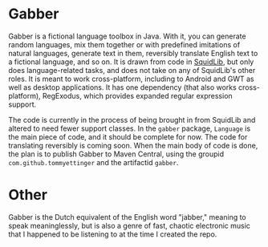 # Gabber
Gabber is a fictional language toolbox in Java. With it, you can generate random languages, mix them together or with
predefined imitations of natural languages, generate text in them, reversibly translate English text to a fictional
language, and so on. It is drawn from code in [SquidLib](https://github.com/SquidPony/SquidLib), but only does
language-related tasks, and does not take on any of SquidLib's other roles. It is meant to work cross-platform,
including to Android and GWT as well as desktop applications. It has one dependency (that also works cross-platform),
RegExodus, which provides expanded regular expression support.

The code is currently in the process of being brought in from SquidLib and altered to need fewer support classes.
In the `gabber` package, `Language` is the main piece of code, and it should be complete for now. The code for
translating reversibly is coming soon. When the main body of code is done, the plan is to publish Gabber to Maven
Central, using the groupid `com.github.tommyettinger` and the artifactid `gabber`.

# Other
Gabber is the Dutch equivalent of the English word "jabber," meaning to speak meaninglessly, but is also a genre of
fast, chaotic electronic music that I happened to be listening to at the time I created the repo.
